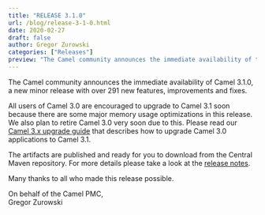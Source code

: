 ```yaml
---
title: "RELEASE 3.1.0"
url: /blog/release-3-1-0.html
date: 2020-02-27
draft: false
author: Gregor Zurowski
categories: ["Releases"]
preview: "The Camel community announces the immediate availability of the new Camel 3.1.0 release"
---
```



The Camel community announces the immediate availability of Camel 3.1.0, a new minor release with over 291 new features, improvements and fixes.

All users of Camel 3.0 are encouraged to upgrade to Camel 3.1 soon because there are some major memory usage optimizations in this release.
We also plan to retire Camel 3.0 very soon due to this.
Please read our [Camel 3.x upgrade guide](https://camel.apache.org/manual/latest/camel-3x-upgrade-guide.html) that describes how to upgrade Camel 3.0 applications to Camel 3.1.

The artifacts are published and ready for you to download from the Central Maven repository. For more details please take a look at the [release notes](https://issues.apache.org/jira/secure/ReleaseNote.jspa?version=12346526&projectId=12311211).

Many thanks to all who made this release possible.

On behalf of the Camel PMC,  
Gregor Zurowski
